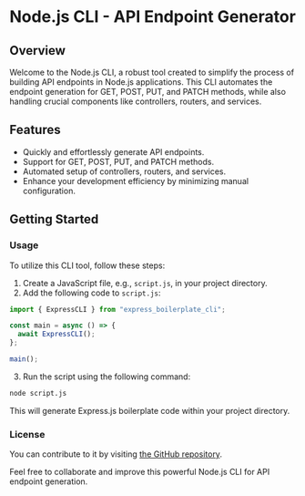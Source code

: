 # Node.js CLI - API Endpoint Generator

## Overview

Welcome to the Node.js CLI, a robust tool created to simplify the process of building API endpoints in Node.js applications. This CLI automates the endpoint generation for GET, POST, PUT, and PATCH methods, while also handling crucial components like controllers, routers, and services.

## Features

- Quickly and effortlessly generate API endpoints.
- Support for GET, POST, PUT, and PATCH methods.
- Automated setup of controllers, routers, and services.
- Enhance your development efficiency by minimizing manual configuration.

## Getting Started

### Usage

To utilize this CLI tool, follow these steps:

1. Create a JavaScript file, e.g., `script.js`, in your project directory.
2. Add the following code to `script.js`:

```javascript
import { ExpressCLI } from "express_boilerplate_cli";

const main = async () => {
  await ExpressCLI();
};

main();
```

3. Run the script using the following command:

```sh
node script.js
```

This will generate Express.js boilerplate code within your project directory.

### License

You can contribute to it by visiting [the GitHub repository](https://github.com/Bipin7giri/NodeJS_cli.git).

Feel free to collaborate and improve this powerful Node.js CLI for API endpoint generation.